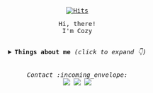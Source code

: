 <samp>
   <div align=center>

  [![Hits](https://hits.seeyoufarm.com/api/count/incr/badge.svg?url=https%3A%2F%2Fgithub.com%2Fcozynye&count_bg=%23DEB1ED&title_bg=%23555555&icon=&icon_color=%23E7E7E7&title=hits&edge_flat=false)](https://hits.seeyoufarm.com)
	
  </div>
  <p align="center">Hi, there!<br/>I'm Cozy</p>
<br>
<details align="center">
  <summary> 
    <b> Things about me </b> <i>(click to expand 👇)</i> 
  </summary>
  <hr/>
  <img align="right" src="https://github-readme-stats.vercel.app/api?username=cozynye&show_icons=true">
  <p>
    <br/>
	<b>📖 Skills</b>
    <br/>
	<span><img src="https://img.shields.io/badge/React-61DAFB?style=for-the-badge&logo=React&logoColor=white"/></span>
      <span><img src="https://img.shields.io/badge/Javascript-F7DF1E?style=for-the-badge&logo=Javascript&logoColor=white"/></span>
      <span><img src="https://img.shields.io/badge/HTML5-E34F26?style=for-the-badge&logo=HTML5&logoColor=white"/></span>
      <span><img src="https://img.shields.io/badge/CSS3-1572B6?style=for-the-badge&logo=CSS3&logoColor=white"/></span>
<!--       <span><img src="https://img.shields.io/badge/Python-3776AB?style=for-the-badge&logo=Python&logoColor=white"/></span> -->
	  <span><img src="https://img.shields.io/badge/JAVA-007396?style=for-the-badge&logo=java&logoColor=white"/></span>
	 <span> <img src="https://img.shields.io/badge/jquery-0769AD?style=for-the-badge&logo=jquery&logoColor=white"></span>
	<span>   <img src="https://img.shields.io/badge/mssql-4479A1?style=for-the-badge&logo=Microsoft SQL Server&logoColor=white"></span>

    <br/><br/><br/><br/>
  </p>
<hr/>
</details>
<br>
<p align="center"> 
  <i> Contact :incoming_envelope: </i>
  <br/>
  <a href="https://github.com/cozynye"><img src="https://img.shields.io/badge/Github-181717?style=flat-square&logo=Github&logoColor=white"/></a>
  <a href="https://reviewoftheworld.tistory.com/"><img src="https://img.shields.io/badge/Tech%20Blog-11B48A?style=flat-square&logo=Vimeo&logoColor=white&link=https://reviewoftheworld.tistory.com/" /></a>
  <a href="mailto:cozynye@gmail.com"><img src="https://img.shields.io/badge/Gmail-D14836?style=flat-square&logo=Gmail&logoColor=white&link=cozynye@gmail.com"/></a>
</p>
</samp>
